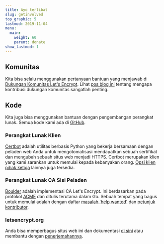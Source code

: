 ```yaml
---
title: Ayo terlibat
slug: getinvolved
top_graphic: 5
lastmod: 2019-11-04
menu:
  main:
    weight: 60
    parent: donate
show_lastmod: 1
---
```



## Komunitas

Kita bisa selalu menggunakan pertanyaan bantuan yang menjawab di [Dukungan Komunitas Let's Encrypt](https://community.letsencrypt.org/). Lihat [pos blog ini](/2015/08/13/lets-encrypt-community-support.html) tentang mengapa kontribusi dukungan komunitas sangatlah penting.

## Kode

Kita juga bisa menggunakan bantuan dengan pengembangan perangkat lunak. Semua kode kami ada di [GitHub](https://github.com/letsencrypt/).

### Perangkat Lunak Klien

[Certbot](https://github.com/certbot/certbot) adalah utilitas berbasis Python yang bekerja bersamaan dengan peladen web Anda untuk mengotomatisasi mendapatkan sebuah sertifikat dan mengubah sebuah situs web menjadi HTTPS. Certbot merupakan klien yang kami sarankan untuk memulai kepada kebanyakan orang. [Opsi klien pihak ketiga](/docs/client-options) lainnya juga tersedia.

### Perangkat Lunak CA Sisi Peladen

[Boulder](https://github.com/letsencrypt/boulder) adalah implementasi CA Let's Encrypt. Ini berdasarkan pada protokol [ACME](https://tools.ietf.org/html/rfc8555) dan ditulis terutama dalam Go. Sebuah tempat yang bagus untuk memulai adalah dengan daftar [masalah 'help wanted'](https://github.com/letsencrypt/boulder/labels/help%20wanted) dan [petunjuk kontributor](https://github.com/letsencrypt/boulder/blob/master/CONTRIBUTING.md).

### letsencrypt.org

Anda bisa memperbagus situs web ini dan dokumentasi [di sini](https://github.com/letsencrypt/website) atau membantu dengan [penerjemahannya](https://crowdin.com/project/lets-encrypt-website).
